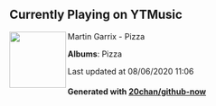 ## Currently Playing on YTMusic

[<img align="left" width="100" src="https://lh3.googleusercontent.com/dpL3daqHjKhn5vtFb4WHSaCZ3Gxd8yyJ3MPICuB0jpj5IRt5MNPthg2Qwb1wLErxlwlOnpGYRTfo6TCR">](https://music.youtube.com/channel/UCqJnSdHjKtfsrHi9aI-9d3g)

Martin Garrix - Pizza

**Albums**: Pizza

Last updated at 08/06/2020 11:06

#### Generated with [20chan/github-now](https://github.com/20chan/github-now)


<!--
**20chan/20chan** is a ✨ _special_ ✨ repository because its `README.md` (this file) appears on your GitHub profile.

Here are some ideas to get you started:

- 🔭 I’m currently working on ...
- 🌱 I’m currently learning ...
- 👯 I’m looking to collaborate on ...
- 🤔 I’m looking for help with ...
- 💬 Ask me about ...
- 📫 How to reach me: ...
- 😄 Pronouns: ...
- ⚡ Fun fact: ...
-->

